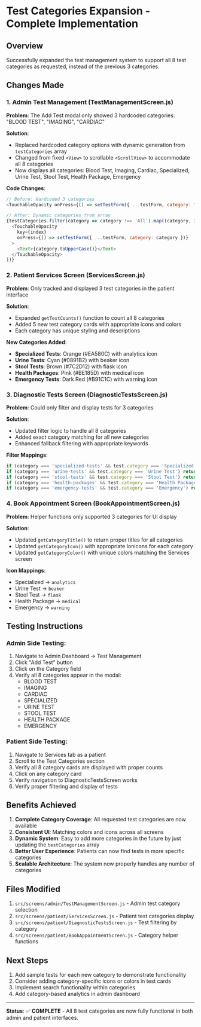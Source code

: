 # Test Categories Expansion - Complete Implementation

## Overview
Successfully expanded the test management system to support all 8 test categories as requested, instead of the previous 3 categories.

## Changes Made

### 1. Admin Test Management (TestManagementScreen.js)
**Problem**: The Add Test modal only showed 3 hardcoded categories: "BLOOD TEST", "IMAGING", "CARDIAC"

**Solution**: 
- Replaced hardcoded category options with dynamic generation from `testCategories` array
- Changed from fixed `<View>` to scrollable `<ScrollView>` to accommodate all 8 categories
- Now displays all categories: Blood Test, Imaging, Cardiac, Specialized, Urine Test, Stool Test, Health Package, Emergency

**Code Changes**:
```javascript
// Before: Hardcoded 3 categories
<TouchableOpacity onPress={() => setTestForm({ ...testForm, category: "BLOOD TEST" })}>

// After: Dynamic categories from array
{testCategories.filter(category => category !== 'All').map((category, index) => (
  <TouchableOpacity 
    key={index}
    onPress={() => setTestForm({ ...testForm, category: category })}
  >
    <Text>{category.toUpperCase()}</Text>
  </TouchableOpacity>
))}
```

### 2. Patient Services Screen (ServicesScreen.js)
**Problem**: Only tracked and displayed 3 test categories in the patient interface

**Solution**:
- Expanded `getTestCounts()` function to count all 8 categories
- Added 5 new test category cards with appropriate icons and colors
- Each category has unique styling and descriptions

**New Categories Added**:
- **Specialized Tests**: Orange (#EA580C) with analytics icon
- **Urine Tests**: Cyan (#0891B2) with beaker icon  
- **Stool Tests**: Brown (#7C2D12) with flask icon
- **Health Packages**: Pink (#BE185D) with medical icon
- **Emergency Tests**: Dark Red (#B91C1C) with warning icon

### 3. Diagnostic Tests Screen (DiagnosticTestsScreen.js)
**Problem**: Could only filter and display tests for 3 categories

**Solution**:
- Updated filter logic to handle all 8 categories
- Added exact category matching for all new categories
- Enhanced fallback filtering with appropriate keywords

**Filter Mappings**:
```javascript
if (category === 'specialized-tests' && test.category === 'Specialized') return true;
if (category === 'urine-tests' && test.category === 'Urine Test') return true;
if (category === 'stool-tests' && test.category === 'Stool Test') return true;
if (category === 'health-packages' && test.category === 'Health Package') return true;
if (category === 'emergency-tests' && test.category === 'Emergency') return true;
```

### 4. Book Appointment Screen (BookAppointmentScreen.js)
**Problem**: Helper functions only supported 3 categories for UI display

**Solution**:
- Updated `getCategoryTitle()` to return proper titles for all categories
- Updated `getCategoryIcon()` with appropriate Ionicons for each category
- Updated `getCategoryColor()` with unique colors matching the Services screen

**Icon Mappings**:
- Specialized → `analytics`
- Urine Test → `beaker`
- Stool Test → `flask`
- Health Package → `medical`
- Emergency → `warning`

## Testing Instructions

### Admin Side Testing:
1. Navigate to Admin Dashboard → Test Management
2. Click "Add Test" button
3. Click on the Category field
4. Verify all 8 categories appear in the modal:
   - BLOOD TEST
   - IMAGING
   - CARDIAC
   - SPECIALIZED
   - URINE TEST
   - STOOL TEST
   - HEALTH PACKAGE
   - EMERGENCY

### Patient Side Testing:
1. Navigate to Services tab as a patient
2. Scroll to the Test Categories section
3. Verify all 8 category cards are displayed with proper counts
4. Click on any category card
5. Verify navigation to DiagnosticTestsScreen works
6. Verify proper filtering and display of tests

## Benefits Achieved

1. **Complete Category Coverage**: All requested test categories are now available
2. **Consistent UI**: Matching colors and icons across all screens
3. **Dynamic System**: Easy to add more categories in the future by just updating the `testCategories` array
4. **Better User Experience**: Patients can now find tests in more specific categories
5. **Scalable Architecture**: The system now properly handles any number of categories

## Files Modified

1. `src/screens/admin/TestManagementScreen.js` - Admin test category selection
2. `src/screens/patient/ServicesScreen.js` - Patient test categories display
3. `src/screens/patient/DiagnosticTestsScreen.js` - Test filtering by category
4. `src/screens/patient/BookAppointmentScreen.js` - Category helper functions

## Next Steps

1. Add sample tests for each new category to demonstrate functionality
2. Consider adding category-specific icons or colors in test cards
3. Implement search functionality within categories
4. Add category-based analytics in admin dashboard

---

**Status**: ✅ **COMPLETE** - All 8 test categories are now fully functional in both admin and patient interfaces.